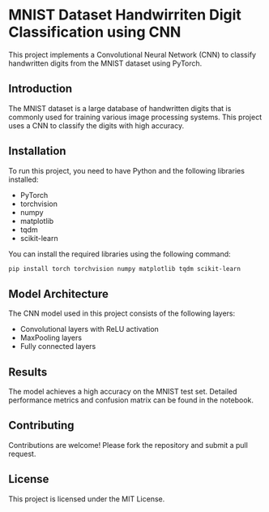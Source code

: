 # MNIST Dataset Handwirriten Digit Classification using CNN

This project implements a Convolutional Neural Network (CNN) to classify handwritten digits from the MNIST dataset using PyTorch.

## Introduction

The MNIST dataset is a large database of handwritten digits that is commonly used for training various image processing systems. This project uses a CNN to classify the digits with high accuracy.

## Installation

To run this project, you need to have Python and the following libraries installed:

- PyTorch
- torchvision
- numpy
- matplotlib
- tqdm
- scikit-learn

You can install the required libraries using the following command:

```bash
pip install torch torchvision numpy matplotlib tqdm scikit-learn
```
## Model Architecture

The CNN model used in this project consists of the following layers:

- Convolutional layers with ReLU activation
- MaxPooling layers
- Fully connected layers

## Results

The model achieves a high accuracy on the MNIST test set. Detailed performance metrics and confusion matrix can be found in the notebook.

## Contributing

Contributions are welcome! Please fork the repository and submit a pull request.

## License

This project is licensed under the MIT License.
